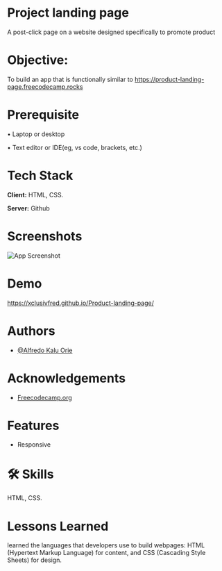 # Project landing page 

A post-click page on a website designed specifically to promote product 


# Objective:

To build an app that is functionally similar to https://product-landing-page.freecodecamp.rocks

# Prerequisite

• Laptop or desktop

• Text editor or IDE(eg, vs code, brackets, etc.)

# Tech Stack

**Client:** HTML, CSS.

**Server:** Github


# Screenshots

![App Screenshot](https://i.postimg.cc/c1DDB7qG/285843152-335584972065344-8635541701505350891-n.jpg)


# Demo

https://xclusivfred.github.io/Product-landing-page/


# Authors

- [@Alfredo Kalu Orie](https://www.github.com/xclusivfred)


# Acknowledgements

 - [Freecodecamp.org](https://freecodecamp.org/)

# Features

- Responsive


# 🛠 Skills
HTML, CSS.


# Lessons Learned

learned the languages that developers use to build webpages: HTML (Hypertext Markup Language) for content, and CSS (Cascading Style Sheets) for design.
